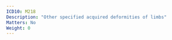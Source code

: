 ```yaml
---
ICD10: M218
Description: "Other specified acquired deformities of limbs"
Matters: No
Weight: 0
---
```


